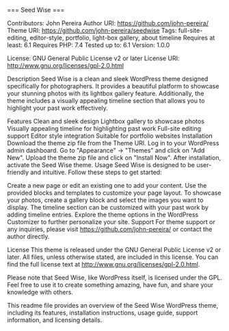 === Seed Wise ===

Contributors: John Pereira
Author URI: https://github.com/john-pereira/
Theme URI: https://github.com/john-pereira/seedwise
Tags: full-site-editing, editor-style, portfolio, light-box gallery, about timeline
Requires at least: 6.1
Requires PHP: 7.4
Tested up to: 6.1
Version: 1.0.0

License: GNU General Public License v2 or later
License URI: http://www.gnu.org/licenses/gpl-2.0.html

Description
Seed Wise is a clean and sleek WordPress theme designed specifically for photographers. It provides a beautiful platform to showcase your stunning photos with its lightbox gallery feature. Additionally, the theme includes a visually appealing timeline section that allows you to highlight your past work effectively.

Features
Clean and sleek design
Lightbox gallery to showcase photos
Visually appealing timeline for highlighting past work
Full-site editing support
Editor style integration
Suitable for portfolio websites
Installation
Download the theme zip file from the Theme URI.
Log in to your WordPress admin dashboard.
Go to "Appearance" -> "Themes" and click on "Add New".
Upload the theme zip file and click on "Install Now".
After installation, activate the Seed Wise theme.
Usage
Seed Wise is designed to be user-friendly and intuitive. Follow these steps to get started:

Create a new page or edit an existing one to add your content.
Use the provided blocks and templates to customize your page layout.
To showcase your photos, create a gallery block and select the images you want to display.
The timeline section can be customized with your past work by adding timeline entries.
Explore the theme options in the WordPress Customizer to further personalize your site.
Support
For theme support or any inquiries, please visit https://github.com/john-pereira/ or contact the author directly.

License
This theme is released under the GNU General Public License v2 or later. All files, unless otherwise stated, are included in this license. You can find the full license text at http://www.gnu.org/licenses/gpl-2.0.html.

Please note that Seed Wise, like WordPress itself, is licensed under the GPL. Feel free to use it to create something amazing, have fun, and share your knowledge with others.

This readme file provides an overview of the Seed Wise WordPress theme, including its features, installation instructions, usage guide, support information, and licensing details.
